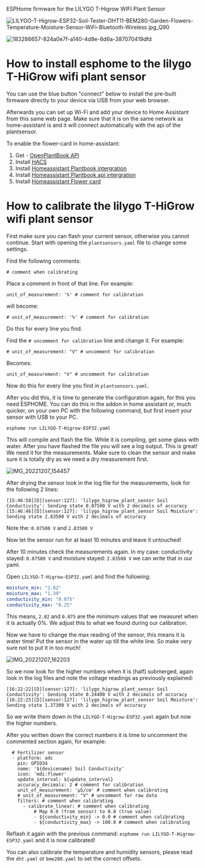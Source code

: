 ESPHome firmware for the LILYGO T-Higrow WIFI Plant Sensor

![LILYGO-T-Higrow-ESP32-Soil-Tester-DHT11-BEM280-Garden-Flowers-Temperature-Moisture-Sensor-WiFi-Bluetooth-Wireless jpg_Q90](https://user-images.githubusercontent.com/3063928/206154094-ab7eba28-10b1-4b91-85e5-5729495d6a8d.jpg)

![183286657-824a0e7f-a140-4d8e-8d6a-387070419dfd](https://user-images.githubusercontent.com/3063928/206154221-49a0d3ce-1850-4154-9039-1633d4962cd5.png)

# How to install esphome to the lilygo T-HiGrow wifi plant sensor

You can use the blue button "connect" below to install the pre-built firmware directly to your device via USB from your web browser.

Afterwards you can set up Wi-Fi and add your device to Home Assistant from this same web page. Make sure that it is on the same network as home-assistant is and it will connect automatically with the api of the plantsensor.
<esp-web-install-button manifest="firmware/project-template.manifest.json"></esp-web-install-button>

<script type="module" src="https://unpkg.com/esp-web-tools@10/dist/web/install-button.js?module"></script>
<!-- <esp-web-install-button manifest="./lilygo-t-higrow-manifest.json"></esp-web-install-button>

<script type="module" src="https://unpkg.com/esp-web-tools/dist/web/install-button.js?module"></script> -->

To enable the flower-card in home-assistant:

1. Get - [OpenPlantBook API](https://open.plantbook.io)
2. Install [HACS](https://hacs.xyz/docs/setup/download)
3. Install [Homeassistant Plantbook intergration](https://github.com/Olen/homeassistant-plant)
4. Install [Homeassistant Plantbook api intergration](https://github.com/Olen/home-assistant-openplantbook)
5. Install [Homeassistant Flower card](https://github.com/Olen/lovelace-flower-card/tree/new_plant)

# How to calibrate the lilygo T-HiGrow wifi plant sensor

First make sure you can flash your current sensor, otherwise you cannot continue.
Start with opening the `plantsensors.yaml` file to change some settings.

Find the following comments:

`# comment when calibrating`

Place a comment in front of that line. For example:

`unit_of_measurement: '%' # comment for calibration`

will become:

`# unit_of_measurement: '%' # comment for calibration`

Do this for every line you find.

Find the `# uncomment for calibration` line and change it. For example:

`# unit_of_measurement: "V" # uncomment for calibration`

Becomes:

`unit_of_measurement: "V" # uncomment for calibration`

Now do this for every line you find in `plantsensors.yaml`.

After you did this, it is time to generate the configuration again, for this you need ESPHOME. You can do this in the addon in home assistant or, much quicker, on your own PC with the following command, but first insert your sensor with USB to your PC.

`esphome run LILYGO-T-Higrow-ESP32.yaml`

This will compile and flash the file. While it is compiling, get some glass with water. After you have flashed the file you will see a log output. This is great! We need it for the measurements. Make sure to clean the sensor and make sure it is totally dry as we need a dry measurement first.

![IMG_20221207_154457](https://user-images.githubusercontent.com/3063928/206223822-7d18fa3e-08d3-46d3-9e20-9d20245d3f73.jpg)

After drying the sensor look in the log file for the measurements, look for the following 2 lines:

```
[15:46:50][D][sensor:127]: 'lilygo_higrow_plant_sensor Soil Conductivity': Sending state 0.07500 V with 2 decimals of accuracy
[15:46:46][D][sensor:127]: 'lilygo_higrow_plant_sensor Soil Moisture': Sending state 2.83500 V with 2 decimals of accuracy
```

Note the: `0.07500 V` and `2.83500 V`

Now let the sensor run for at least 10 minutes and leave it untouched!

After 10 minutes check the measurements again. In my case: conductivity stayed: `0.07500 V` and moisture stayed: `2.83500 V` we can write that in our yaml.

Open `LILYGO-T-Higrow-ESP32.yaml` and find the following:

```yaml
moisture_min: "2.82"
moisture_max: "1.39"
conductivity_min: "0.075"
conductivity_max: "0.25"
```

This means, `2.82` and `0.075` are the minimum values that we measuret when it is actually 0%. We adjust this to what we found during our calibration.

Now we have to change the max reading of the sensor, this means it is water time! Put the sensor in the water up till the white line. So make very sure not to put it in too much!

![IMG_20221207_162203](https://user-images.githubusercontent.com/3063928/206223859-1298feb0-ba4f-43c8-bac1-8a1610380c3b.jpg)

So we now look for the higher numbers when it is (half) submerged, again look in the log files and note the voltage readings as previously explained:

```
[16:22:22][D][sensor:127]: 'lilygo_higrow_plant_sensor Soil Conductivity': Sending state 0.24400 V with 2 decimals of accuracy
[16:22:25][D][sensor:127]: 'lilygo_higrow_plant_sensor Soil Moisture': Sending state 1.37300 V with 2 decimals of accuracy
```

So we write them down in the `LILYGO-T-Higrow-ESP32.yaml` again but now the higher numbers.

After you written down the correct numbers it is time to uncomment the commented section again, for example:

```
  # Fertilizer sensor
  - platform: adc
    pin: GPIO34
    name: '${devicename} Soil Conductivity'
    icon: 'mdi:flower'
    update_interval: ${update_interval}
    accuracy_decimals: 2 # comment for calibration
    unit_of_measurement: 'µS/cm' # comment when calibrating
    # unit_of_measurement: "V" # uncomment for raw data
    filters: # comment when calibrating
      - calibrate_linear: # comment when calibrating
          # Map 0.0 (from sensor) to 0.0 (true value)
          - ${conductivity_min} -> 0.0 # comment when calibrating
          - ${conductivity_max} -> 100.0 # comment when calibrating
```

Reflash it again with the previous command: `esphome run LILYGO-T-Higrow-ESP32.yaml` and it is now calibrated!

You can also calibrate the temperature and humidity sensors, please read the `dht.yaml` or `bme280.yaml` to set the correct offsets.
